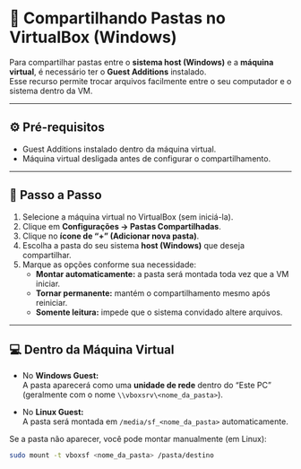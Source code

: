 # 📁 Compartilhando Pastas no VirtualBox (Windows)

Para compartilhar pastas entre o **sistema host (Windows)** e a **máquina virtual**, é necessário ter o **Guest Additions** instalado.  
Esse recurso permite trocar arquivos facilmente entre o seu computador e o sistema dentro da VM.

---

## ⚙️ Pré-requisitos

- Guest Additions instalado dentro da máquina virtual.  
- Máquina virtual desligada antes de configurar o compartilhamento.

---

## 🧩 Passo a Passo

1. Selecione a máquina virtual no VirtualBox (sem iniciá-la).  
2. Clique em **Configurações → Pastas Compartilhadas**.  
3. Clique no **ícone de “+” (Adicionar nova pasta)**.  
4. Escolha a pasta do seu sistema **host (Windows)** que deseja compartilhar.  
5. Marque as opções conforme sua necessidade:
   - **Montar automaticamente:** a pasta será montada toda vez que a VM iniciar.  
   - **Tornar permanente:** mantém o compartilhamento mesmo após reiniciar.  
   - **Somente leitura:** impede que o sistema convidado altere arquivos.

---

## 💻 Dentro da Máquina Virtual

- No **Windows Guest:**  
  A pasta aparecerá como uma **unidade de rede** dentro do “Este PC” (geralmente com o nome `\\vboxsrv\<nome_da_pasta>`).  

- No **Linux Guest:**  
  A pasta será montada em `/media/sf_<nome_da_pasta>` automaticamente.

Se a pasta não aparecer, você pode montar manualmente (em Linux):
```bash
sudo mount -t vboxsf <nome_da_pasta> /pasta/destino
